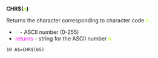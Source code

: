**CHR$(<span style="color:#AAFF00;">*n*</span>)**

Returns the character corresponding to character code <span style="color:#AAFF00;">*n*</span> .

- <span style="color:#AAFFAA;">n</span> - ASCII number (0-255)
- <span style="color:#FF00FF;">returns</span> - string for the ASCII number <span style="color:#AAFF00;">*n*</span>

```ecb2
10 A$=CHR$(65)
```
